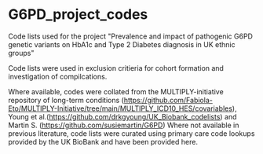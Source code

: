 # G6PD_project_codes
Code lists used for the project "Prevalence and impact of pathogenic G6PD genetic variants on HbA1c and Type 2 Diabetes diagnosis in UK ethnic groups"

Code lists were used in exclusion critieria for cohort formation and investigation of compilcations. 

Where available, codes were collated from the MULTIPLY-initiative repository of long-term conditions (https://github.com/Fabiola-Eto/MULTIPLY-Initiative/tree/main/MULTIPLY_ICD10_HES/covariables), Young et al.(https://github.com/drkgyoung/UK_Biobank_codelists) and Martin S. (https://github.com/susiemartin/G6PD)
Where  not available in previous literature, code lists were curated using primary care code lookups provided by the UK BioBank and have been provided here. 


